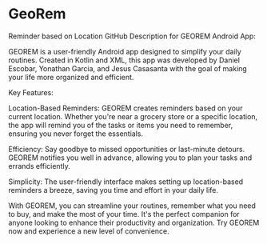 # GeoRem
Reminder based on Location
GitHub Description for GEOREM Android App:

GEOREM is a user-friendly Android app designed to simplify your daily routines. Created in Kotlin and XML, this app was developed by Daniel Escobar, Yonathan Garcia, and Jesus Casasanta with the goal of making your life more organized and efficient.

Key Features:

Location-Based Reminders: GEOREM creates reminders based on your current location. Whether you're near a grocery store or a specific location, the app will remind you of the tasks or items you need to remember, ensuring you never forget the essentials.

Efficiency: Say goodbye to missed opportunities or last-minute detours. GEOREM notifies you well in advance, allowing you to plan your tasks and errands efficiently.

Simplicity: The user-friendly interface makes setting up location-based reminders a breeze, saving you time and effort in your daily life.

With GEOREM, you can streamline your routines, remember what you need to buy, and make the most of your time. It's the perfect companion for anyone looking to enhance their productivity and organization. Try GEOREM now and experience a new level of convenience.
